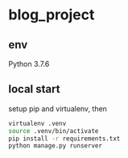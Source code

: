 # blog_project

## env
Python 3.7.6

## local start
setup pip and virtualenv, then
```Bash
virtualenv .venv
source .venv/bin/activate
pip install -r requirements.txt
python manage.py runserver
```
